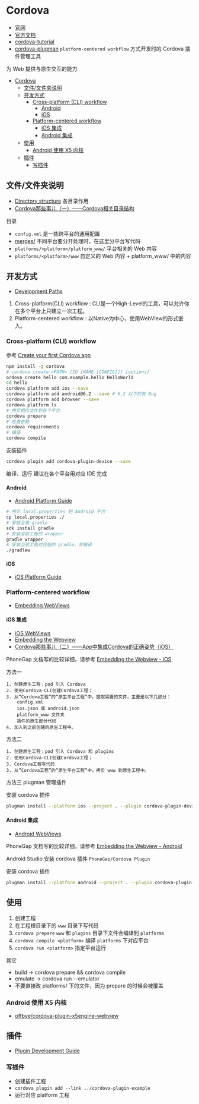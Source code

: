 # Cordova

* [官网](http://cordova.apache.org/)
* [官方文档](http://cordova.apache.org/docs/en/latest/)
* [cordova-tutorial](https://github.com/ccoenraets/cordova-tutorial)
* [cordova-plugman](https://github.com/apache/cordova-plugman) `platform-centered workflow` 方式开发时的 Cordova 插件管理工具

为 Web 提供与原生交互的能力

<!-- toc orderedList:0 depthFrom:1 depthTo:6 -->

* [Cordova](#cordova)
  * [文件/文件夹说明](#文件文件夹说明)
  * [开发方式](#开发方式)
    * [Cross-platform (CLI) workflow](#cross-platform-cli-workflow)
      * [Android](#android)
      * [iOS](#ios)
    * [Platform-centered workflow](#platform-centered-workflow)
      * [iOS 集成](#ios-集成)
      * [Android 集成](#android-集成)
  * [使用](#使用)
    * [Android 使用 X5 内核](#android-使用-x5-内核)
  * [插件](#插件)
    * [写插件](#写插件)

<!-- tocstop -->

## 文件/文件夹说明

* [Directory structure](http://cordova.apache.org/docs/en/6.x/reference/cordova-cli/index.html#directory-structure) 各目录作用
* [Cordova那些事儿（一）——Cordova相关目录结构](http://www.jianshu.com/p/b84e29228ae8)

目录

* `config.xml` 是一些跨平台的通用配置
* [merges/](http://cordova.apache.org/docs/en/6.x/reference/cordova-cli/index.html#merges) 不同平台要分开处理时，在这里分平台写代码
* `platforms/<platform>/platform_www/` 平台相关的 Web 内容
* `platforms/<platform>/www` 自定义的 Web 内容 + platform_www/ 中的内容

## 开发方式

* [Development Paths](http://cordova.apache.org/docs/en/latest/guide/overview/index.html#development-paths)

1. Cross-platform(CLI) workflow : CLI是一个High-Level的工具，可以允许你在多个平台上只建立一次工程。
2. Platform-centered workflow : 以Native为中心，使用WebView的形式嵌入。

### Cross-platform (CLI) workflow

参考 [Create your first Cordova app](http://cordova.apache.org/docs/en/latest/guide/cli/index.html)

```sh
npm install -g cordova
# cordova create <PATH> [ID [NAME [CONFIG]]] [options]
ordova create hello com.example.hello HelloWorld
cd hello
cordova platform add ios --save
cordova platform add android@6.2 --save # 6.2 以下的有 Bug
cordova platform add browser --save
cordova platform ls
# 拷贝相应文件到各个平台
cordova prepare
# 检查依赖
cordova requirements
# 编译
cordova compile
```

安装插件

```sh
cordova plugin add cordova-plugin-device --save
```

编译、运行 建议在各个平台用对应 IDE 完成

#### Android

* [Android Platform Guide](http://cordova.apache.org/docs/en/latest/guide/platforms/android/index.html#requirements-and-support)

```sh
# 拷贝 local.properties 到 Android 平台
cp local.properties ./
# 安装全局 gradle
sdk install gradle
# 安装当前工程的 wrapper
gradle wrapper
# 安装当前工程对应版的 gradle，并编译
./gradlew
```

#### iOS

* [iOS Platform Guide](http://cordova.apache.org/docs/en/latest/guide/platforms/ios/index.html#requirements-and-support)

### Platform-centered workflow

* [Embedding WebViews](http://cordova.apache.org/docs/en/latest/guide/hybrid/webviews/index.html)

#### iOS 集成

* [iOS WebViews](http://cordova.apache.org/docs/en/latest/guide/platforms/ios/webview.html)
* [Embedding the Webview](http://docs.phonegap.com/tutorials/develop/1-embed-webview/ios/)
* [Cordova那些事儿（二）——App中集成Cordova的正确姿势（iOS）](http://www.jianshu.com/p/47de57a454d3)

PhoneGap 文档写的比较详细，请参考 [Embedding the Webview - iOS](http://docs.phonegap.com/tutorials/develop/1-embed-webview/ios/)

方法一

```
1. 创建原生工程；pod 引入 Cordova
2. 使用Cordova-CLI创建Cordova工程；
3. 从“Cordova工程”的“原生平台工程”中，提取需要的文件，主要是以下几部分：
    config.xml
    ios.json 或 android.json
    platform_www 文件夹
    插件的原生部分代码
4. 加入到之前创建的原生工程中。
```

方法二

```
1. 创建原生工程；pod 引入 Cordova 和 plugins
2. 使用Cordova-CLI创建Cordova工程；
3. Cordova工程写代码
3. 从“Cordova工程”的“原生平台工程”中，拷贝 www 到原生工程中。
```

方法三 plugman 管理插件

安装 cordova 插件

```sh
plugman install --platform ios --project . --plugin cordova-plugin-device
```

#### Android 集成

* [Android WebViews](http://cordova.apache.org/docs/en/latest/guide/platforms/android/webview.html)

PhoneGap 文档写的比较详细，请参考 [Embedding the Webview - Android](http://docs.phonegap.com/tutorials/develop/1-embed-webview/android/)

Android Studio 安装 cordova 插件 `PhoneGap/Cordova Plugin`

安装 cordova 插件

```sh
plugman install --platform android --project . --plugin cordova-plugin-device
```

## 使用

1. 创建工程
2. 在工程根目录下的 `www` 目录下写代码
3. `cordova prepare` `www` 和 `plugins` 目录下文件会编译到 `platforms`
3. `cordova compile <platform>`  编译 `platforms` 下对应平台
4. `cordova run <platform>` 指定平台运行

其它

* build -> cordova prepare && cordova compile
* emulate -> cordova run --emulator
* 不要直接改 platforms/ 下的文件，因为 prepare 的时候会被覆盖

### Android 使用 X5 内核

* [offbye/cordova-plugin-x5engine-webview
](https://github.com/offbye/cordova-plugin-x5engine-webview)

## 插件

* [Plugin Development Guide](http://cordova.apache.org/docs/en/latest/guide/hybrid/plugins/index.html)

### 写插件

* 创建插件工程
* `cordova plugin add --link ../cordova-plugin-example`
* 运行对应 platform 工程
